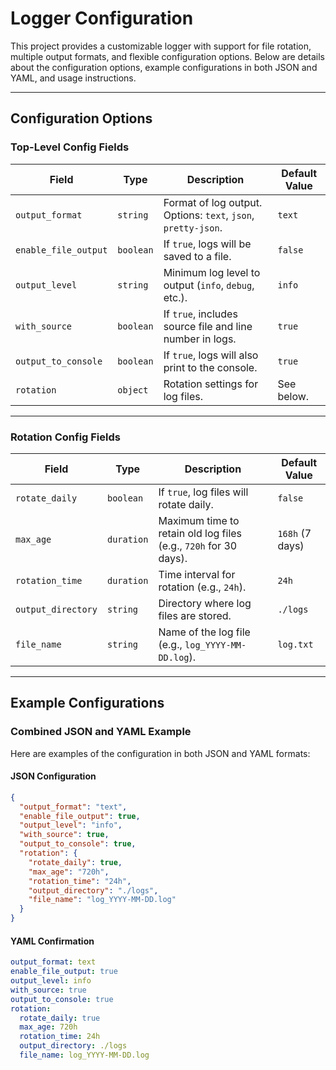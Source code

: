 # Logger Configuration

This project provides a customizable logger with support for file rotation, multiple output formats, and flexible configuration options. Below are details about the configuration options, example configurations in both JSON and YAML, and usage instructions.

---

## Configuration Options

### Top-Level Config Fields

| Field                | Type      | Description                                                   | Default Value |
|----------------------|-----------|---------------------------------------------------------------|---------------|
| `output_format`      | `string`  | Format of log output. Options: `text`, `json`, `pretty-json`. | `text`        |
| `enable_file_output` | `boolean` | If `true`, logs will be saved to a file.                      | `false`       |
| `output_level`       | `string`  | Minimum log level to output (`info`, `debug`, etc.).          | `info`        |
| `with_source`        | `boolean` | If `true`, includes source file and line number in logs.      | `true`        |
| `output_to_console`  | `boolean` | If `true`, logs will also print to the console.               | `true`        |
| `rotation`           | `object`  | Rotation settings for log files.                              | See below.    |

---

### Rotation Config Fields

| Field              | Type       | Description                                                      | Default Value   |
|--------------------|------------|------------------------------------------------------------------|-----------------|
| `rotate_daily`     | `boolean`  | If `true`, log files will rotate daily.                          | `false`         |
| `max_age`          | `duration` | Maximum time to retain old log files (e.g., `720h` for 30 days). | `168h` (7 days) |
| `rotation_time`    | `duration` | Time interval for rotation (e.g., `24h`).                        | `24h`           |
| `output_directory` | `string`   | Directory where log files are stored.                            | `./logs`        |
| `file_name`        | `string`   | Name of the log file (e.g., `log_YYYY-MM-DD.log`).               | `log.txt`       |

---

## Example Configurations

### Combined JSON and YAML Example

Here are examples of the configuration in both JSON and YAML formats:

#### JSON Configuration

```json
{
  "output_format": "text",
  "enable_file_output": true,
  "output_level": "info",
  "with_source": true,
  "output_to_console": true,
  "rotation": {
    "rotate_daily": true,
    "max_age": "720h",
    "rotation_time": "24h",
    "output_directory": "./logs",
    "file_name": "log_YYYY-MM-DD.log"
  }
}
```
#### YAML Confirmation

```yaml
output_format: text
enable_file_output: true
output_level: info
with_source: true
output_to_console: true
rotation:
  rotate_daily: true
  max_age: 720h
  rotation_time: 24h
  output_directory: ./logs
  file_name: log_YYYY-MM-DD.log
```
